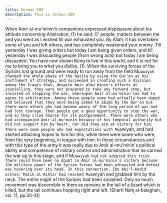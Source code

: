 ```yaml
---
title: Sermon 209
description: This is sermon 209
---
```


When Amir al-mu'minin's companions expressed displeasure about his attitude
concerning Arbitration, (1) he said:
O' people, matters between me and you went as I wished till war exhausted you. By Allah, it
has overtaken some of you and left others, and has completely weakened your enemy.
Till yesterday I was giving orders but today I am being given orders, and till yesterday I was
dissuading people (from wrong acts) but today I am being dissuaded. You have now shown
liking to live in this world, and it is not for me to bring you to what you dislike.
(1). When the surviving forces of the Syrians lost ground and were ready to run away from the
field Mu`awiyah changed the whole phase of the battle by using the Qur'an as his instrument
of strategy, and succeeded in creating such a division among the Iraqis that, despite Amir almu'minin's
efforts at counselling, they were not prepared to take any forward step, but insisted
on stopping the war, whereupon Amir al-mu'minin too had to agree to arbitration.
Among these people some had actually been duped and believed that they were being asked
to abide by the Qur'an but there were others who had become weary of the long period of war
and had lost courage. Then people got a good opportunity to stop the war, and so they cried
hoarse for its postponement.
There were others who had accompanied Amir al-mu'minin because of his temporal authority
but did not support him by heart, nor did they aim at victory for him. There were some people
who had expectations with Mu`awiyah, and had started attaching hopes to him for this, while
there were some who were, from the very beginning, in league with him.
In these circumstances and with this type of the army it was really due to Amir al-mu'minin's
political ability and competence of military control and administration that he carried the war
up to this stage, and if Mu`awiyah had not adopted this trick there could have been no doubt
in Amir al-mu'minin's victory because the military power of the Syrian forces had been
exhausted and defeat was hovering over its head.
In this connection, Ibn Abi'l-Hadid writes:
Malik al-Ashtar had reached Mu`awiyah and grabbed him by the neck. The
entire might of the Syrians had been smashed. Only so much movement was
discernible in them as remains in the tail of a lizard which is killed, but the tail
continues hopping right and left. (Sharh Nahj al-balaghah, vol. 11, pp.30-31)